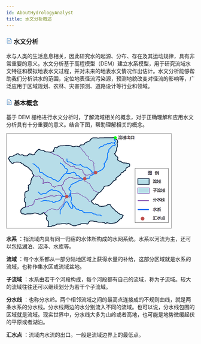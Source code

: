 ```yaml
---
id: AboutHydrologyAnalyst
title: 水文分析概述
---
```

### ![](../img/read.gif) 水文分析

水与人类的生活息息相关，因此研究水的起源、分布、存在及其运动规律，具有非常重要的意义。水文分析基于高程模型（DEM）建立水系模型，用于研究流域水文特征和模拟地表水文过程，并对未来的地表水文情况作出估计。水文分析能够帮助我们分析洪水的范围，定位地表径流污染源，预测地貌改变对径流的影响等，广泛应用于区域规划、农林、灾害预测、道路设计等行业和领域。

### ![](../img/read.gif) 基本概念

基于 DEM 栅格进行水文分析时，了解流域相关的概念，对于正确理解和应用水文分析具有十分重要的意义。结合下图，帮助理解相关的概念。

![](img/Hydrology.png)  

**水系** ：指流域内具有同一归宿的水体所构成的水网系统。水系以河流为主，还可以包括湖泊、沼泽、水库等。

**流域** ：每个水系都从一部分陆地区域上获得水量的补给，这部分区域就是水系的流域，也称作集水区或流域盆地。

**子流域** ：水系由若干个河段构成，每个河段都有自己的流域，称为子流域。较大的流域往往还可以继续划分为若干个子流域。

**分水线**
：也称分水岭。两个相邻流域之间的最高点连接成的不规则曲线，就是两条水系的分水线。分水线两边的水分别流入不同的流域。也可以说，分水线包围的区域就是流域。现实世界中，分水线大多为山岭或者高地，也可能是地势微缓起伏的平原或者湖泊。

**汇水点** ：流域内水流的出口。一般是流域边界上的最低点。